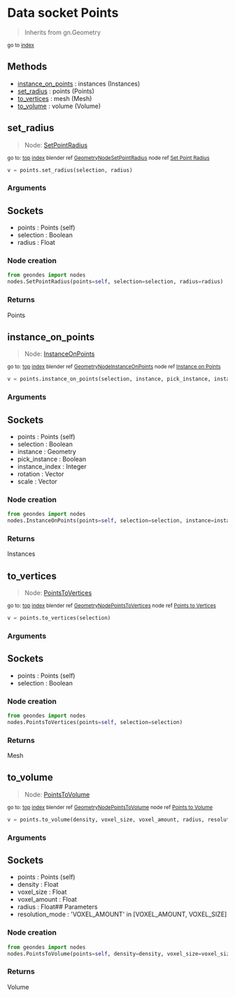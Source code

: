 
# Data socket Points

> Inherits from gn.Geometry
  
<sub>go to [index](/docs/index.md)</sub>



## Methods

- [instance_on_points](#instance_on_points) : instances (Instances)
- [set_radius](#set_radius) : points (Points)
- [to_vertices](#to_vertices) : mesh (Mesh)
- [to_volume](#to_volume) : volume (Volume)

## set_radius

> Node: [SetPointRadius](/docs/nodes/SetPointRadius.md)
  
<sub>go to: [top](#data-socket-points) [index](/docs/index.md)
blender ref [GeometryNodeSetPointRadius](https://docs.blender.org/api/current/bpy.types.GeometryNodeSetPointRadius.html)
node ref [Set Point Radius](https://docs.blender.org/manual/en/latest/modeling/geometry_nodes/point/set_point_radius.html) </sub>

```python
v = points.set_radius(selection, radius)
```

### Arguments

## Sockets
- points : Points (self)
- selection : Boolean
- radius : Float

### Node creation

```python
from geondes import nodes
nodes.SetPointRadius(points=self, selection=selection, radius=radius)
```

### Returns

Points


## instance_on_points

> Node: [InstanceOnPoints](/docs/nodes/InstanceOnPoints.md)
  
<sub>go to: [top](#data-socket-points) [index](/docs/index.md)
blender ref [GeometryNodeInstanceOnPoints](https://docs.blender.org/api/current/bpy.types.GeometryNodeInstanceOnPoints.html)
node ref [Instance on Points](https://docs.blender.org/manual/en/latest/modeling/geometry_nodes/instances/instance_on_points.html) </sub>

```python
v = points.instance_on_points(selection, instance, pick_instance, instance_index, rotation, scale)
```

### Arguments

## Sockets
- points : Points (self)
- selection : Boolean
- instance : Geometry
- pick_instance : Boolean
- instance_index : Integer
- rotation : Vector
- scale : Vector

### Node creation

```python
from geondes import nodes
nodes.InstanceOnPoints(points=self, selection=selection, instance=instance, pick_instance=pick_instance, instance_index=instance_index, rotation=rotation, scale=scale)
```

### Returns

Instances


## to_vertices

> Node: [PointsToVertices](/docs/nodes/PointsToVertices.md)
  
<sub>go to: [top](#data-socket-points) [index](/docs/index.md)
blender ref [GeometryNodePointsToVertices](https://docs.blender.org/api/current/bpy.types.GeometryNodePointsToVertices.html)
node ref [Points to Vertices](https://docs.blender.org/manual/en/latest/modeling/geometry_nodes/point/points_to_vertices.html) </sub>

```python
v = points.to_vertices(selection)
```

### Arguments

## Sockets
- points : Points (self)
- selection : Boolean

### Node creation

```python
from geondes import nodes
nodes.PointsToVertices(points=self, selection=selection)
```

### Returns

Mesh


## to_volume

> Node: [PointsToVolume](/docs/nodes/PointsToVolume.md)
  
<sub>go to: [top](#data-socket-points) [index](/docs/index.md)
blender ref [GeometryNodePointsToVolume](https://docs.blender.org/api/current/bpy.types.GeometryNodePointsToVolume.html)
node ref [Points to Volume](https://docs.blender.org/manual/en/latest/modeling/geometry_nodes/point/points_to_volume.html) </sub>

```python
v = points.to_volume(density, voxel_size, voxel_amount, radius, resolution_mode)
```

### Arguments

## Sockets
- points : Points (self)
- density : Float
- voxel_size : Float
- voxel_amount : Float
- radius : Float## Parameters
- resolution_mode : 'VOXEL_AMOUNT' in [VOXEL_AMOUNT, VOXEL_SIZE]

### Node creation

```python
from geondes import nodes
nodes.PointsToVolume(points=self, density=density, voxel_size=voxel_size, voxel_amount=voxel_amount, radius=radius, resolution_mode=resolution_mode)
```

### Returns

Volume


